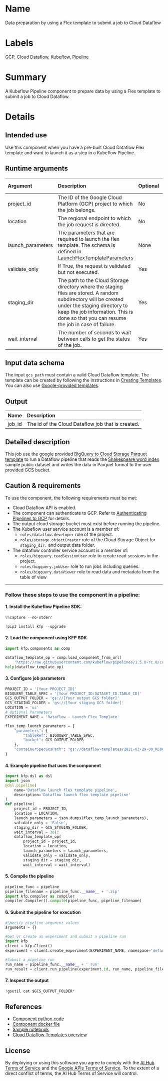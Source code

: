 
# Name
Data preparation by using a Flex template to submit a job to Cloud Dataflow

# Labels
GCP, Cloud Dataflow, Kubeflow, Pipeline

# Summary
A Kubeflow Pipeline component to prepare data by using a Flex template to submit a job to Cloud Dataflow.

# Details

## Intended use
Use this component when you have a pre-built Cloud Dataflow Flex template and want to launch it as a step in a Kubeflow Pipeline.

## Runtime arguments
Argument        | Description                 | Optional   | Data type  | Accepted values | Default    |
:---            | :----------                 | :----------| :----------| :----------     | :----------|
project_id | The ID of the Google Cloud Platform (GCP) project to which the job belongs. | No | GCPProjectID |  |  |
location | The regional endpoint to which the job request is directed.| No  |  GCPRegion |    |   |
launch_parameters | The parameters that are required to launch the flex template. The schema is defined in [LaunchFlexTemplateParameters](https://cloud.google.com/dataflow/docs/reference/rest/v1b3/projects.locations.flexTemplates/launch#LaunchFlexTemplateParameter) | None |
validate_only | If True, the request is validated but not executed.   |  Yes  |  Boolean |  |  False |
staging_dir |  The path to the Cloud Storage directory where the staging files are stored. A random subdirectory will be created under the staging directory to keep the job information. This is done so that you can resume the job in case of failure.|  Yes |  GCSPath |   |  None |
wait_interval | The number of seconds to wait between calls to get the status of the job. |  Yes  | Integer  |   |  30 |

## Input data schema

The input `gcs_path` must contain a valid Cloud Dataflow template. The template can be created by following the instructions in [Creating Templates](https://cloud.google.com/dataflow/docs/guides/templates/creating-templates). You can also use [Google-provided templates](https://cloud.google.com/dataflow/docs/guides/templates/provided-templates).

## Output
Name | Description
:--- | :----------
job_id | The id of the Cloud Dataflow job that is created.

## Detailed description
This job use the google provided [BigQuery to Cloud Storage Parquet template](https://cloud.google.com/dataflow/docs/guides/templates/provided-batch#running-the-bigquery-to-cloud-storage-parquet-template)
to run a Dataflow pipeline that reads the [Shakespeare word index](https://cloud.google.com/bigquery/public-data#sample_tables)
sample public dataset and writes the data in Parquet format to the user provided GCS bucket.

## Caution & requirements
To use the component, the following requirements must be met:
- Cloud Dataflow API is enabled.
- The component can authenticate to GCP. Refer to [Authenticating Pipelines to GCP](https://www.kubeflow.org/docs/gke/authentication-pipelines/) for details.
- The output cloud storage bucket must exist before running the pipeline.
- The Kubeflow user service account is a member of:
    - `roles/dataflow.developer` role of the project.
    - `roles/storage.objectCreator` role of the Cloud Storage Object for `staging_dir.` and output data folder.
- The dataflow controller service account is a member of:
    - `roles/bigquery.readSessionUser` role to create read sessions in the project.
    - `roles/bigquery.jobUser` role to run jobs including queries.
    - `roles/bigquery.dataViewer` role to read data and metadata from the table of view


---

### Follow these steps to use the component in a pipeline:

#### 1. Install the Kubeflow Pipeline SDK:

```python
%%capture --no-stderr

!pip3 install kfp --upgrade
```

#### 2. Load the component using KFP SDK
```python
import kfp.components as comp

dataflow_template_op = comp.load_component_from_url(
    'https://raw.githubusercontent.com/kubeflow/pipelines/1.5.0-rc.0/components/gcp/dataflow/launch_flex_template/component.yaml')
help(dataflow_template_op)
```

#### 3. Configure job parameters
```python
PROJECT_ID = '[Your PROJECT_ID]'
BIGQUERY_TABLE_SPEC = '[Your PROJECT_ID:DATASET_ID.TABLE_ID]'
GCS_OUTPUT_FOLDER = 'gs://[Your output GCS folder]'
GCS_STAGING_FOLDER = 'gs://[Your staging GCS folder]'
LOCATION = 'us'
# Optional Parameters
EXPERIMENT_NAME = 'Dataflow - Launch Flex Template'

flex_temp_launch_parameters = {
    "parameters": {
        "tableRef": BIGQUERY_TABLE_SPEC,
        "bucket": GCS_OUTPUT_FOLDER
    },
    "containerSpecGcsPath": "gs://dataflow-templates/2021-03-29-00_RC00/flex/BigQuery_to_Parquet",
}
```

#### 4. Example pipeline that uses the component

```python
import kfp.dsl as dsl
import json
@dsl.pipeline(
    name='Dataflow launch flex template pipeline',
    description='Dataflow launch flex template pipeline'
)
def pipeline(
    project_id = PROJECT_ID,
    location = LOCATION,
    launch_parameters = json.dumps(flex_temp_launch_parameters),
    validate_only = 'False',
    staging_dir = GCS_STAGING_FOLDER,
    wait_interval = 30):
    dataflow_template_op(
        project_id = project_id,
        location = location,
        launch_parameters = launch_parameters,
        validate_only = validate_only,
        staging_dir = staging_dir,
        wait_interval = wait_interval)

```

#### 5. Compile the pipeline

```python
pipeline_func = pipeline
pipeline_filename = pipeline_func.__name__ + '.zip'
import kfp.compiler as compiler
compiler.Compiler().compile(pipeline_func, pipeline_filename)
```

#### 6. Submit the pipeline for execution

```python
#Specify pipeline argument values
arguments = {}

#Get or create an experiment and submit a pipeline run
import kfp
client = kfp.Client()
experiment = client.create_experiment(EXPERIMENT_NAME, namespace='default')

#Submit a pipeline run
run_name = pipeline_func.__name__ + ' run'
run_result = client.run_pipeline(experiment.id, run_name, pipeline_filename, arguments)
```

#### 7. Inspect the output

```python
!gsutil cat $GCS_OUTPUT_FOLDER*
```

## References

* [Component python code](https://github.com/kubeflow/pipelines/blob/master/components/gcp/container/component_sdk/python/kfp_component/google/dataflow/_launch_flex_template.py)
* [Component docker file](https://github.com/kubeflow/pipelines/blob/master/components/gcp/container/Dockerfile)
* [Sample notebook](https://github.com/kubeflow/pipelines/blob/master/components/gcp/dataflow/launch_flex_template/sample.ipynb)
* [Cloud Dataflow Templates overview](https://cloud.google.com/dataflow/docs/guides/templates/overview)

## License
By deploying or using this software you agree to comply with the [AI Hub Terms of Service](https://aihub.cloud.google.com/u/0/aihub-tos) and the [Google APIs Terms of Service](https://developers.google.com/terms/). To the extent of a direct conflict of terms, the AI Hub Terms of Service will control.
